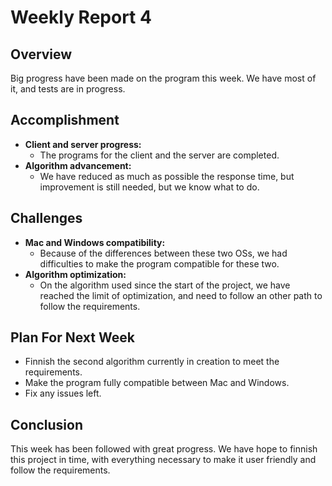# Weekly Report 4

## Overview

Big progress have been made on the program this week. We have most of it, and tests are in progress.

## Accomplishment

- **Client and server progress:**
    - The programs for the client and the server are completed.
- **Algorithm advancement:**
    - We have reduced as much as possible the response time, but improvement is still needed, but we know what to do.

## Challenges

- **Mac and Windows compatibility:**
    - Because of the differences between these two OSs, we had difficulties to make the program compatible for these two.
- **Algorithm optimization:**
    - On the algorithm used since the start of the project, we have reached the limit of optimization, and need to follow an other path to follow the requirements.

## Plan For Next Week

- Finnish the second algorithm currently in creation to meet the requirements.
- Make the program fully compatible between Mac and Windows.
- Fix any issues left.

## Conclusion

This week has been followed with great progress. We have hope to finnish this project in time, with everything necessary to make it user friendly and follow the requirements.